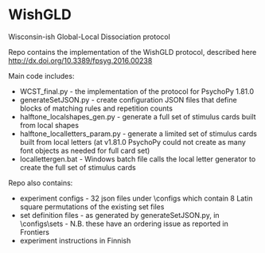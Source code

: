 # WishGLD
Wisconsin-ish Global-Local Dissociation protocol

Repo contains the implementation of the WishGLD protocol, described here http://dx.doi.org/10.3389/fpsyg.2016.00238

Main code includes:
 * WCST_final.py - the implementation of the protocol for PsychoPy 1.81.0
 * generateSetJSON.py - create configuration JSON files that define blocks of matching rules and repetition counts
 * halftone_localshapes_gen.py - generate a full set of stimulus cards built from local shapes
 * halftone_localletters_param.py - generate a limited set of stimulus cards built from local letters (at v1.81.0 PsychoPy could not create as many font objects as needed for full card set)
 * locallettergen.bat - Windows batch file calls the local letter generator to create the full set of stimulus cards
 
Repo also contains:
 * experiment configs - 32 json files under \configs which contain 8 Latin square permutations of the existing set files
 * set definition files - as generated by generateSetJSON.py, in \configs\sets - N.B. these have an ordering issue as reported in Frontiers
 * experiment instructions in Finnish

